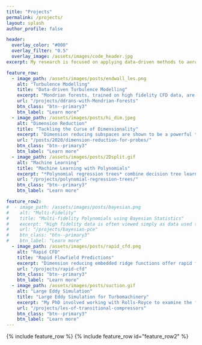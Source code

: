```yaml
---
title: "Projects"
permalink: /projects/
layout: splash
author_profile: false

header:
  overlay_color: "#000"
  overlay_filter: "0.5"
  overlay_image: /assets/images/code_header.jpg
excerpt: My research is focused on applying data-driven methods to aerospace problems.  

feature_row:
  - image_path: /assets/images/posts/endwall_les.png
    alt: "Turbulence Modelling"
    title: "Data-driven Turbulence Modelling"
    excerpt: "Mondrian forests, trained on high fidelity CFD data, are used to augment turbulence models. Their uncertainty estimates provide crucial information on the suitability of the model, and the data used to train it."
    url: "/projects/ddrans-with-Mondrian-Forests"
    btn_class: "btn--primary3"
    btn_label: "Learn more"
  - image_path: /assets/images/posts/hi_dim.jpeg
    alt: "Dimension Reduction"
    title: "Tackling the Curse of Dimensionality"
    excerpt: "Dimension reducing subspaces are shown to be a powerful tool for exploring high dimensional design spaces, providing important physical insights and allowing for in-depth analysis of uncertainties."
    url: "/posts/2020/dimension-reduction-for-probes/"
    btn_class: "btn--primary3"
    btn_label: "Learn more"      
  - image_path: /assets/images/posts/2Dsplit.gif
    alt: "Machine Learning"
    title: "Machine Learning with Polynomials"
    excerpt: "*Polynomial regression trees* combine decision tree learning with polynomial regression, resulting in accurate yet interpretable models. The resulting models can be used for a wide range of tasks, from traditional supervised learning to uncertainty quantification."
    url: "/projects/polynomial-regression-trees/"
    btn_class: "btn--primary3"
    btn_label: "Learn more"

feature_row2:
#  - image_path: /assets/images/posts/bayesian.png
#    alt: "Multi-Fidelity"
#    title: "Multi-fidelity Polynomials using Bayesian Statistics"
#    excerpt: "High fidelity data is often viewed simply as data used to validate cheaper low fidelity models. We introduce *Bayesian polynomial chaos* to exploit multi-fidelity data in a more symbiotic manner."
#    url: "/projects/bayesian-pce"
#    btn_class: "btn--primary3"
#    btn_label: "Learn more"
  - image_path: /assets/images/posts/rapid_cfd.png
    alt: "Rapid CFD"
    title: "Rapid Flowfield Predictions"
    excerpt: "Dimension reducing embedded ridge functions offer rapid flowfield predictions, with comparable accuracy to state-of-the-art deep learning methods, whilst being more interpretible and posessing baked-in uncertainty quantification."
    url: "/projects/rapid-cfd"
    btn_class: "btn--primary3"
    btn_label: "Learn more"
  - image_path: /assets/images/posts/suction.gif
    alt: "Large Eddy Simulation"
    title: "Large Eddy Simulation for Turbomachinery"
    excerpt: "My PhD involved working with Rolls-Royce to examine the feasability of modifying an industrial CFD code, in order to run high fidelity Large Eddy Simulations of the transitional flows in aero-engines."
    url: "/projects/les-of-transitional-compressors"
    btn_class: "btn--primary3"
    btn_label: "Learn more"
---
```


{% include feature_row %}
{% include feature_row id="feature_row2" %}
